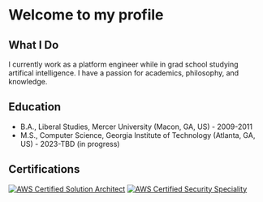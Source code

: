 # Welcome to my profile

## What I Do

I currently work as a platform engineer while in grad school studying artifical intelligence.  I have a passion for academics, philosophy, and knowledge.

## Education

- B.A., Liberal Studies, Mercer University (Macon, GA, US) - 2009-2011
- M.S., Computer Science, Georgia Institute of Technology (Atlanta, GA, US) - 2023-TBD (in progress)

## Certifications

[![AWS Certified Solution Architect](https://images.credly.com/size/100x100/images/0e284c3f-5164-4b21-8660-0d84737941bc/image.png)](https://www.credly.com/badges/2ef7aa17-8375-41b5-92eb-777615b23383/public_url)
[![AWS Certified Security Speciality](https://images.credly.com/size/100x1000/images/53acdae5-d69f-4dda-b650-d02ed7a50dd7/image.png)](https://www.credly.com/badges/96471626-a11d-4ec4-92e2-69d17e86aa52/public_url)